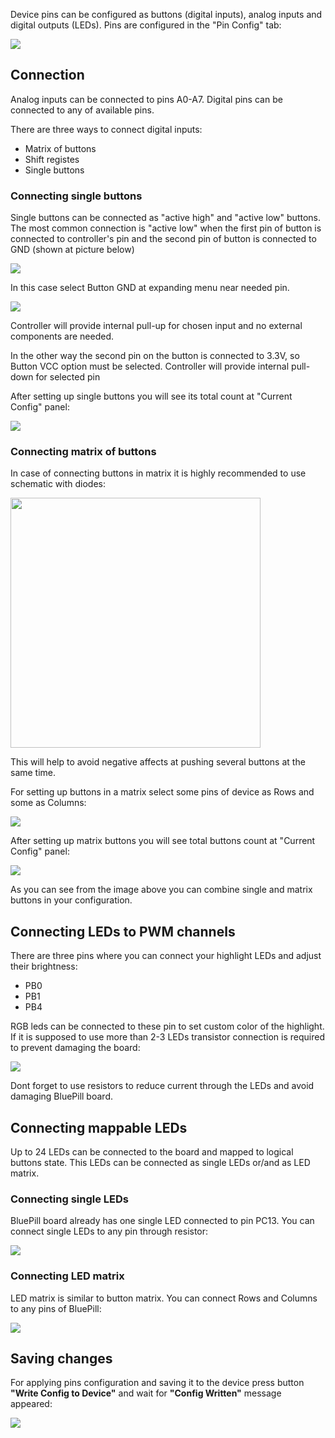 Device pins can be configured as buttons (digital inputs), analog inputs and digital outputs (LEDs). Pins are configured in the "Pin Config" tab:

![](../images/pins_configuration/pins_tab.png)

## Connection

Analog inputs can be connected to pins A0-A7. Digital pins can be connected to any of available pins.

There are three ways to connect digital inputs:

* Matrix of buttons
* Shift registes
* Single buttons

### Connecting single buttons

Single buttons can be connected as "active high" and "active low" buttons. The most common connection is "active low" when the first pin of button is connected to controller's pin and the second pin of button is connected to GND (shown at picture below)

![](../images/pins_configuration/button_connect.png)

In this case select Button GND at expanding menu near needed pin.

![](../images/pins_configuration/button_pin.png)

Controller will provide internal pull-up for chosen input and no external components are needed. 

In the other way the second pin on the button is connected to 3.3V, so Button VCC option must be selected. Controller will provide internal pull-down for selected pin

After setting up single buttons you will see its total count at "Current Config" panel:

![](../images/pins_configuration/single_buttons_config.png)

### Connecting matrix of buttons 

In case of connecting buttons in matrix it is highly recommended to use schematic with diodes:

<img src="../images/pins_configuration/button_matrix.png" height=400/>

This will help to avoid negative affects at pushing several buttons at the same time.

For setting up buttons in a matrix select some pins of device as Rows and some as Columns:

![](../images/pins_configuration/button_matrix_pins.png)

After setting up matrix buttons you will see total buttons count at "Current Config" panel:

![](../images/pins_configuration/maxtrix_buttons_config.png)

As you can see from the image above you can combine single and matrix buttons in your configuration.

## Connecting LEDs to PWM channels

There are three pins where you can connect your highlight LEDs and adjust their brightness:

* PB0
* PB1
* PB4 

RGB leds can be connected to these pin to set custom color of the highlight. If it is supposed to use more than 2-3 LEDs transistor connection is required to prevent damaging the board:

![](../images/pins_configuration/led_transistor.png)

Dont forget to use resistors to reduce current through the LEDs and avoid damaging BluePill board.

## Connecting mappable LEDs

Up to 24 LEDs can be connected to the board and mapped to logical buttons state. This LEDs can be connected as single LEDs or/and as LED matrix.

### Connecting single LEDs

BluePill board already has one single LED connected to pin PC13. You can connect single LEDs to any pin through resistor:

![](../images/pins_configuration/single_led_connection.png)

### Connecting LED matrix

LED matrix is similar to button matrix. You can connect Rows and Columns to any pins of BluePill:

![](../images/pins_configuration/led_matrix.png)


## Saving changes

For applying pins configuration and saving it to the device press button **"Write Config to Device"** and wait for **"Config Written"** message appeared:

![](../images/config_written.png)